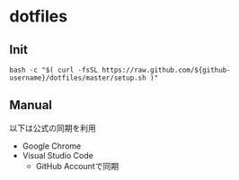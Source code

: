 # dotfiles

## Init

```
bash -c "$( curl -fsSL https://raw.github.com/${github-username}/dotfiles/master/setup.sh )"
```

## Manual

以下は公式の同期を利用
- Google Chrome
- Visual Studio Code
  - GitHub Accountで同期
